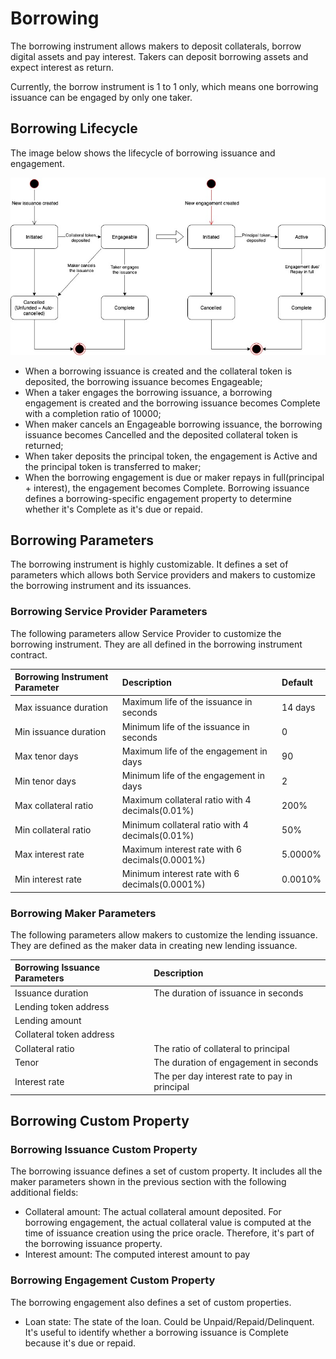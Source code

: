 # Borrowing

The borrowing instrument allows makers to deposit collaterals, borrow digital assets and pay interest. Takers can deposit borrowing assets and expect interest as return.

Currently, the borrow instrument is 1 to 1 only, which means one borrowing issuance can be engaged by only one taker.

## Borrowing Lifecycle

The image below shows the lifecycle of borrowing issuance and engagement.

![](../.gitbook/assets/borrowing.jpg)

* When a borrowing issuance is created and the collateral token is deposited, the borrowing issuance becomes Engageable;
* When a taker engages the borrowing issuance, a borrowing engagement is created and the borrowing issuance becomes Complete with a completion ratio of 10000;
* When maker cancels an Engageable borrowing issuance, the borrowing issuance becomes Cancelled and the deposited collateral token is returned;
* When taker deposits the principal token, the engagement is Active and the principal token is transferred to maker;
* When the borrowing engagement is due or maker repays in full\(principal + interest\), the engagement becomes Complete. Borrowing issuance defines a borrowing-specific engagement property to determine whether it's Complete as it's due or repaid.

## Borrowing Parameters

The borrowing instrument is highly customizable. It defines a set of parameters which allows both Service providers and makers to customize the borrowing instrument and its issuances.

### Borrowing Service Provider Parameters

The following parameters allow Service Provider to customize the borrowing instrument. They are all defined in the borrowing instrument contract.

| Borrowing Instrument Parameter | Description | Default |
| :--- | :--- | :--- |
| Max issuance duration | Maximum life of the issuance in seconds | 14 days |
| Min issuance duration | Minimum life of the issuance in seconds | 0 |
| Max tenor days | Maximum life of the engagement in days | 90 |
| Min tenor days | Minimum life of the engagement in days | 2 |
| Max collateral ratio | Maximum collateral ratio with 4 decimals\(0.01%\) | 200% |
| Min collateral ratio | Minimum collateral ratio with 4 decimals\(0.01%\) | 50% |
| Max interest rate | Maximum interest rate with 6 decimals\(0.0001%\) | 5.0000% |
| Min interest rate | Minimum interest rate with 6 decimals\(0.0001%\) | 0.0010% |

### Borrowing Maker Parameters

The following parameters allow makers to customize the lending issuance. They are defined as the maker data in creating new lending issuance.

| Borrowing Issuance Parameters | Description |
| :--- | :--- |
| Issuance duration | The duration of issuance in seconds |
| Lending token address |  |
| Lending amount |  |
| Collateral token address |  |
| Collateral ratio | The ratio of collateral to principal |
| Tenor | The duration of engagement in seconds |
| Interest rate | The per day interest rate to pay in principal |

## Borrowing Custom Property

### Borrowing Issuance Custom Property

The borrowing issuance defines a set of custom property. It includes all the maker parameters shown in the previous section with the following additional fields:

* Collateral amount:  The actual collateral amount deposited. For borrowing engagement, the actual collateral value is computed at the time of issuance creation using the price oracle. Therefore, it's part of the borrowing issuance property.
* Interest amount: The computed interest amount to pay

### Borrowing Engagement Custom Property

The borrowing engagement also defines a set of custom properties.

* Loan state: The state of the loan. Could be Unpaid/Repaid/Delinquent. It's useful to identify whether a borrowing issuance is Complete because it's due or repaid.

